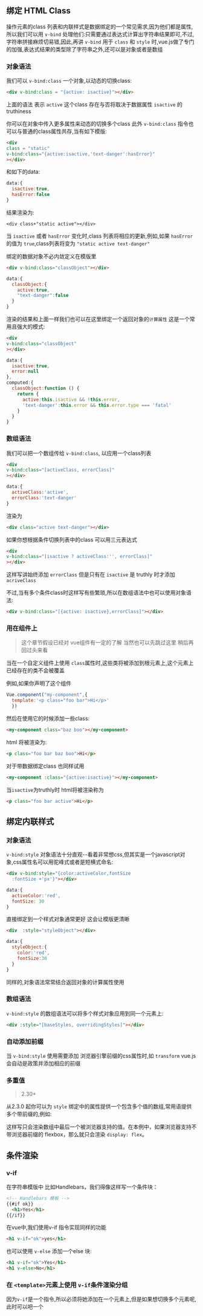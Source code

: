 ## 绑定 HTML Class

操作元素的class 列表和内联样式是数据绑定的一个常见需求,因为他们都是属性,所以我们可以用 `v-bind` 处理他们:只需要通过表达式计算出字符串结果即可,不过,字符串拼接麻烦切易错,因此,再讲 `v-bind` 用于 `class` 和 `style` 时,vue.js做了专门的加强,表达式结果的类型除了字符串之外,还可以是对象或者是数组

### 对象语法

我们可以 `v-bind:class` 一个对象,以动态的切换class:

```html
<div v-bind:class = "{active: isactive}"></div>

```

上面的语法 表示 `active` 这个class 存在与否将取决于数据属性 `isactive` 的 truthiness

你可以在对象中传入更多属性来动态的切换多个class 此外 `v-bind:class` 指令也可以与普通的class属性共存,当有如下模版:

```html
<div
class = "static"
v-bind:class="{active:isactive,'text-danger':hasError}"
></div>
```

和如下的data:

```js
data:{
  isactive:true,
  hasError:false
}
```

结果渲染为:

```
<div class+"static active"></div>
```

当 `isactive` 或者 `hasError` 变化时,class 列表将相应的更新,例如,如果 `hasError` 的值为 `true`,class列表将变为 `"static active text-danger"`

绑定的数据对象不必内敛定义在模版里

```html
<div v-bind:class="classObject"></div>
```

```js
data:{
  classObject:{
    active:true,
    "text-danger":false
  }
}

```

渲染的结果和上面一样我们也可以在这里绑定一个返回对象的`计算属性` 这是一个常用且强大的模式:

```html
<div 
v-bind:class="classObject"
></div>
```

```js
data:{
  isactive:true,
  error:null
},
computed:{
  classObject:function () {
    return {
      active:this.isactive && !this.error,
      'text-danger':this.error && this.error.type === 'fatal'
    }
  }
}
```

### 数组语法

我们可以把一个数组传给 `v-bind:class`, 以应用一个class列表

```html
<div 
v-bind:class="[activeClass, errorClass]"
></div>
```

```js
data:{
  activeClass:'active',
  errorClass:'text-danger'
}
```

渲染为

```html
<div class="active text-danger"></div>
```

如果你想根据条件切换列表中的class 可以用三元表达式

```html
<div
v-bind:class="[isactive ? activeClass:'', errorClass]"
></div>
```

这样写讲始终添加 `errorClass` 但是只有在 `isactive` 是 truthly 时才添加  `acriveClass`

不过,当有多个条件class时这样写有些繁琐,所以在数组语法中也可以使用对象语法:

```html
<div v-bind:class="[{active: isactive},errorClass]"></div>
```

### 用在组件上

>这个章节假设已经对 vue组件有一定的了解 当然也可以先跳过这里 稍后再回过头来看

当在一个自定义组件上使用 `class`属性时,这些类将被添加到根元素上,这个元素上已经存在的类不会被覆盖

例如,如果你声明了这个组件

```js
Vue.component("my-component",{
  template:'<p class="foo bar">Hi</p>'
  })
```

然后在使用它的时候添加一些class:

```html
<my-component class="baz boo"></my-component>
```

html 将被渲染为:

```html
<p class="foo bar baz boo">Hi</p>
```

对于带数据绑定class 也同样试用

```html
<my-component :class="{active:isactive}"></my-component>
```

当`isactive`为truthly时 html将被渲染称为

```html
<p class="foo bar active">Hi</p>
```

## 绑定内联样式

### 对象语法

`v-bind:style` 对象语法十分直观--看着非常想css,但其实是一个javascript对象,css属性名可以用驼峰式或者是短横式命名:

```html
<div v-bind:style="{color:activeColor,fontSize
  :fontSize +'px'}"></div>

```

```js
data:{
  activeColor:'red',
  fontSize: 30
}
```

直接绑定到一个样式对象通常更好 这会让模版更清晰

```html
<div  :style="styleObject"></div>
```

```js
data:{
  styleObject:{
    color:'red',
    fontSize:30
  }
}
```

同样的,对象语法常常结合返回对象的计算属性使用

### 数组语法
`v-bind:style` 的数组语法可以将多个样式对象应用到同一个元素上:

```html
<div :style="[baseStyles, overridingStyles]"></div>
```

### 自动添加前缀

当 `v-bind:style` 使用需要添加 浏览器引擎前缀的css属性时,如 `transform` vue.js 会自动是政策并添加相应的前缀

### 多重值

>2.30+

从2.3.0 起你可以为 `style` 绑定中的属性提供一个包含多个值的数组,常用语提供多个带前缀的,例如:

这样写只会渲染数组中最后一个被浏览器支持的值。在本例中，如果浏览器支持不带浏览器前缀的 flexbox，那么就只会渲染 `display: flex`。


## 条件渲染

### v-if
在字符串模版中 比如Handlebars，我们得像这样写一个条件块：

```html
<!-- Handlebars 模板 -->
{{#if ok}}
  <h1>Yes</h1>
{{/if}}

```

在vue中,我们使用v-if 指令实现同样的功能

```html
<h1 v-if="ok">yes</h1>
```

也可以使用 `v-else` 添加一个else 块:

```html
<h1 v-if="ok">Yes</h1>
<h1 v-else>No</h1>
```

### 在 `<template>`元素上使用 `v-if`条件渲染分组

因为`v-if`是一个指令,所以必须将她添加在一个元素上,但是如果想切换多个元素呢,此时可以吧一个 <template>元素单做不可见的包裹元素,并在上面使用`v-if`最终的渲染结果将不包含 `tempalte`元素

```html
<template v-if="ok">
  <h1>title</h1>
  <p>paragraph 1</p>
  <p>paragraph 2</p>
</template>
```

### v-else

也可以使用 `v-else` 指令来表示 `v-if`的else块

```html
<div v-if="Math.random() > 0.5">
  now you can see
</div>
<div v-else>
  now you can't
</div>
```

`v-else` 元素必须紧跟在 带 `v-if` 或者 `v-else-if` 的元素的后面,否则他将不会被识别

### v-else-if

>2.1.0

`v-else-if` 顾名思义,充当 `v-if` 的else-if 块 可以连续使用?

```html
<div v-if="type === 'a'">
  a
</div>

<div v-else-if="type==='b'">b</div>
<div v-else-if="type==='v'">v</div>
<div v-else>not a/b/c</div>


```

类似于 `v-else` `v-else-if` 也必须紧跟在带 `v-if`或者`v-else-if`的元素之后

### 用 key 管理可复用的元素

vue或尽可能的搞笑的渲染元素 通常会服用已有元素而不是从头开始渲染 这么做除了使cue变得非常快之外 还有其他的一些好处,例如 如果你允许用户在不能的登录方式之间切换:

```html
<template v-if="loginType === 'username'">
  <label>username</label>
  <input placeholder="enter your username">
</template>
<template v-else>
  <label>email</label>
  <input placeholder="enter your email">
</template>
```

那么上面的代码中切换 `loginType` 将不会清楚用户已经输入的内容,因为两个博班使用了相同的元素 `input`不会被替换掉--仅仅是替换了他的`placeholder`

自己动手试一试 在输入框中输入一些文本 然后按下切换按钮:
